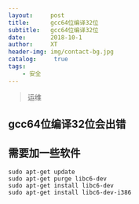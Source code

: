 ```yaml
---
layout:     post
title:      gcc64位编译32位
subtitle:   gcc64位编译32位
date:       2018-10-1
author:     XT
header-img: img/contact-bg.jpg
catalog: 	 true
tags:
    - 安全    
---
```



>运维

## gcc64位编译32位会出错
## 需要加一些软件

```
sudo apt-get update
sudo apt-get purge libc6-dev
sudo apt-get install libc6-dev
sudo apt-get install libc6-dev-i386
```


